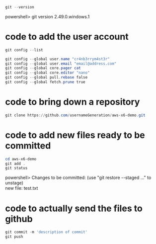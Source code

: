 ```powershell
git --version
```
powershell> git version 2.49.0.windows.1

# code to add the user account
```powershell
git config --list

git config --global user.name "cr4nb3rrym4st3r"
git config --global user.email "email@address.com"
git config --global core.pager cat
git config --global core.editor "nano"
git config --global pull.rebase false
git config --global fetch.prune true 
```

# code to bring down a repository
```powershell
git clone https://github.com/usernameGeneration/aws-x6-demo.git
```
# code to add new files ready to be committed
```powershell
cd aws-x6-demo
git add .
git status
```
powershell> 
Changes to be committed:
  (use "git restore --staged <file>..." to unstage)     
        new file:   test.txt

# code to actually send the files to github
```powershell
git commit -m 'description of commit'
git push
```

